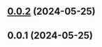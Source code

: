

## [0.0.2](https://github.com/lakadmatatagg/mulan-assignment/compare/0.0.1...0.0.2) (2024-05-25)

## 0.0.1 (2024-05-25)
